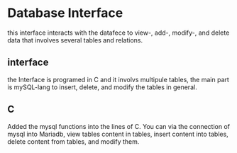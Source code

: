 # Database Interface

this interface interacts with the datafece to view-, add-, modify-, and
delete data that involves several tables and relations.

## interface

the Interface is programed in C and it involvs multipule tables, the main part is mySQL-lang to insert, delete, and modify the tables in general.

## C

Added the mysql functions into the lines of C. You can via the connection of mysql into Mariadb, view tables content in tables, insert content into tables, delete content from tables, and modify them.